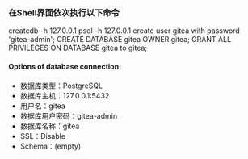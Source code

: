 ### 在Shell界面依次执行以下命令

createdb -h 127.0.0.1
psql -h 127.0.0.1
create user gitea with password 'gitea-admin';
CREATE DATABASE gitea  OWNER gitea;
GRANT ALL PRIVILEGES ON DATABASE gitea to gitea;

#### Options of database connection:

- 数据库类型：PostgreSQL
- 数据库主机：127.0.0.1:5432
- 用户名：gitea
- 数据库用户密码：gitea-admin
- 数据库名称：gitea
- SSL：Disable
- Schema：(empty)
